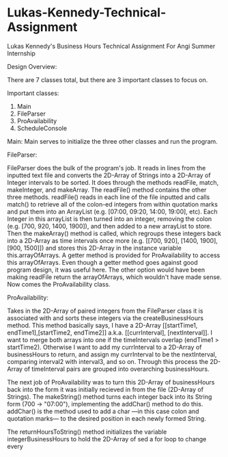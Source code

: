 # Lukas-Kennedy-Technical-Assignment
Lukas Kennedy's Business Hours Technical Assignment For Angi Summer Internship

Design Overview: 

There are 7 classes total, but there are 3 important classes to focus on.

Important classes:

1. Main
2. FileParser
3. ProAvailability
4. ScheduleConsole


Main: Main serves to initialize the three other classes and run the program. 

FileParser: 

FileParser does the bulk of the program's job. It reads in lines from the inputted text file 
and converts the 2D-Array of Strings into a 2D-Array of Integer intervals to be sorted. 
It does through the methods readFile, match, makeInteger, and makeArray. 
The readFile() method contains the other three methods. readFile() reads in each line of the file
inputted and calls match() to retrieve all of the colon-ed integers from within quotation marks and
put them into an ArrayList (e.g. [07:00, 09:20, 14:00, 19:00], etc). Each Integer in this arrayList is then
turned into an integer, removing the colon (e.g. [700, 920, 1400, 1900]), and then added to a new arrayList
to store. Then the makeArray() method is called, which regroups these integers back into a 2D-Array as 
time intervals once more (e.g. [[700, 920], [1400, 1900], [900, 1500]]) and stores this 2D-Array in the 
instance variable this.arrayOfArrays. A getter method is provided for ProAvailability to access this 
arrayOfArrays. Even though a getter method goes against good program design, it was useful here. The other
option would have been making readFile return the arrayOfArrays, which wouldn't have made sense. Now comes
the ProAvailability class.

ProAvailability: 

Takes in the 2D-Array of paired integers from the FileParser class it is associated with and sorts
these integers via the createBusinessHours method. This method basically says, I have a 2D-Array
[[startTime1, endTime1],[startTime2, endTime2]] a.k.a. [[currInterval], [nextInterval]].
I want to merge both arrays into one if the timeIntervals overlap (endTime1 > startTime2). 
Otherwise I want to add my currInterval to a 2D-Array of businessHours to return, and 
assign my currInterval to be the nextInterval, comparing interval2 with interval3, and so on. 
Through this process the 2D-Array of timeInterval pairs are grouped into overarching businessHours. 

The next job of ProAvailability was to turn this 2D-Array of businessHours back into the form
it was initially recieved in from the file (2D-Array of Strings). The makeString() method turns 
each integer back into its String form (700 -> "07:00"), implementing the addChar() method to 
do this. addChar() is the method used to add a char —in this case colon and quotation marks—
to the desired position in each newly formed String. 

The returnHoursToString() method initializes the variable integerBusinessHours to hold the 
2D-Array of 
sed a for loop to change every 


